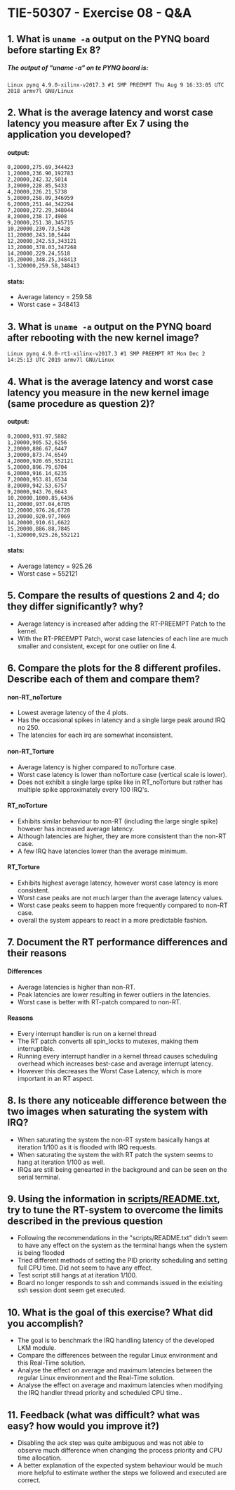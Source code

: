# TIE-50307 - Exercise 08 - Q&A

## 1. What is `uname -a` output on the PYNQ board before starting Ex 8?
##### The output of "uname -a" on te PYNQ board is:
    Linux pynq 4.9.0-xilinx-v2017.3 #1 SMP PREEMPT Thu Aug 9 16:33:05 UTC 2018 armv7l GNU/Linux

## 2. What is the average latency and worst case latency you measure after Ex 7 using the application you developed?
#### output:
    0,20000,275.69,344423
    1,20000,236.90,192783
    2,20000,242.32,5014
    3,20000,228.85,5433
    4,20000,226.21,5738
    5,20000,258.09,346959
    6,20000,251.44,342294
    7,20000,272.29,348044
    8,20000,238.17,4908
    9,20000,251.38,345715
    10,20000,230.73,5428
    11,20000,243.10,5444
    12,20000,242.53,343121
    13,20000,378.03,347268
    14,20000,229.24,5518
    15,20000,348.25,348413
    -1,320000,259.58,348413
    
#### stats:
* Average latency = 259.58
* Worst case = 348413

## 3. What is `uname -a` output on the PYNQ board after rebooting with the new kernel image?
    Linux pynq 4.9.0-rt1-xilinx-v2017.3 #1 SMP PREEMPT RT Mon Dec 2 14:25:13 UTC 2019 armv7l GNU/Linux
    
## 4. What is the average latency and worst case latency you measure in the new kernel image (same procedure as question 2)?
#### output:
    0,20000,931.97,5882
    1,20000,905.52,6256
    2,20000,886.67,6447
    3,20000,873.74,6549
    4,20000,920.65,552121
    5,20000,896.79,6704
    6,20000,916.14,6235
    7,20000,953.81,6534
    8,20000,942.53,6757
    9,20000,943.76,6643
    10,20000,1000.85,6436
    11,20000,937.04,6705
    12,20000,976.26,6728
    13,20000,920.97,7069
    14,20000,910.61,6622
    15,20000,886.88,7845
    -1,320000,925.26,552121
    
#### stats:
* Average latency = 925.26
* Worst case = 552121


## 5. Compare the results of questions 2 and 4; do they differ significantly? why?

* Average latency is increased after adding the RT-PREEMPT Patch to the kernel.
* With the RT-PREEMPT Patch, worst case latencies of each line are much smaller and consistent, except for one outlier on line 4.

## 6. Compare the plots for the 8 different profiles. Describe each of them and compare them?
#### non-RT_noTorture
* Lowest average latency of the 4 plots.
* Has the occasional spikes in latency and a single large peak around IRQ no 250.
* The latencies for each irq are somewhat inconsistent.

#### non-RT_Torture
* Average latency is higher compared to noTorture case.
* Worst case latency is lower than noTorture case (vertical scale is lower).
* Does not exhibit a single large spike like in RT_noTorture but rather has multiple spike approximately every 100 IRQ's. 

#### RT_noTorture
* Exhibits similar behaviour to non-RT (including the large single spike) however has increased average latency.
* Although latencies are higher, they are more consistent than the non-RT case. 
* A few IRQ have latencies lower than the average minimum.

#### RT_Torture
* Exhibits highest average latency, however worst case latency is more consistent.
* Worst case peaks are not much larger than the average latency values.
* Worst case peaks seem to happen more frequently compared to non-RT case.
* overall the system appears to react in a more predictable fashion.


## 7. Document the RT performance differences and their reasons
#### Differences
* Average latencies is higher than non-RT.
* Peak latencies are lower resulting in fewer outliers in the latencies.
* Worst case is better with RT-patch compared to non-RT.

#### Reasons
* Every interrupt handler is run on a kernel thread
* The RT patch converts all spin_locks to mutexes, making them interruptible.
* Running every interrupt handler in a kernel thread causes scheduling overhead which
increases best-case and average interrupt latency. 
* However this decreases the Worst Case Latency, which is more important in an RT aspect. 

## 8. Is there any noticeable difference between the two images when saturating the system with IRQ?
* When saturating the system the non-RT system basically hangs at iteration 1/100 as it is flooded with IRQ requests.
* When saturating the system the with RT patch the system seems to hang at iteration 1/100 as well.
* IRQs are still being genearted in the background and can be seen on the serial terminal.

## 9. Using the information in [scripts/README.txt](scripts/README.txt), try to tune the RT-system to overcome the limits described in the previous question
* Following the recommendations in the "scripts/README.txt" didn't seem to have any effect on the system as the terminal hangs when the system is being flooded
* Tried different methods of setting the PID priority scheduling and setting full CPU time. Did not seem to have any effect.
* Test script still hangs at at iteration 1/100.
* Board no longer responds to ssh and commands issued in the exisiting ssh session dont seem get executed.

## 10. What is the goal of this exercise? What did you accomplish?
* The goal is to benchmark the IRQ handling latency of the developed LKM module.
* Compare the differences between the regular Linux environment and this Real-Time solution.
* Analyse the effect on average and maximum latencies between the regular Linux environment and the Real-Time solution.
* Analyse the effect on average and maximum latencies when modifying the IRQ handler thread priority and scheduled CPU time..

## 11. Feedback (what was difficult? what was easy? how would you improve it?)
* Disabling the ack step was quite ambiguous and was not able to observe much difference when changing the process priority and CPU time allocation.
* A better explanation of the expected system behaviour would be much more helpful to estimate wether the steps we followed and executed are correct.
